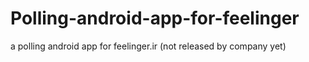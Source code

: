 # Polling-android-app-for-feelinger
a polling android app for feelinger.ir (not released by company yet)
